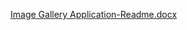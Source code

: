 [Image Gallery Application-Readme.docx](https://github.com/user-attachments/files/18555458/Image.Gallery.Application-Readme.docx)
